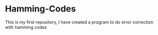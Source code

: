 # Hamming-Codes
This is my first repository, I have created a program to do error correction with hamming codes
